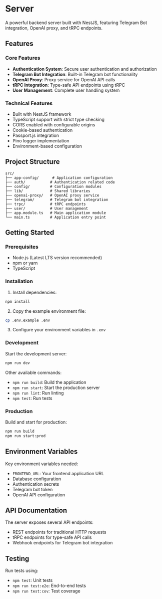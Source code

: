 # Server

A powerful backend server built with NestJS, featuring Telegram Bot integration, OpenAI proxy, and tRPC endpoints.

## Features

### Core Features
- **Authentication System**: Secure user authentication and authorization
- **Telegram Bot Integration**: Built-in Telegram bot functionality
- **OpenAI Proxy**: Proxy service for OpenAI API calls
- **tRPC Integration**: Type-safe API endpoints using tRPC
- **User Management**: Complete user handling system

### Technical Features
- Built with NestJS framework
- TypeScript support with strict type checking
- CORS enabled with configurable origins
- Cookie-based authentication
- Passport.js integration
- Pino logger implementation
- Environment-based configuration

## Project Structure

```
src/
├── app-config/      # Application configuration
├── auth/           # Authentication related code
├── config/         # Configuration modules
├── lib/            # Shared libraries
├── openai-proxy/   # OpenAI proxy service
├── telegram/       # Telegram bot integration
├── trpc/           # tRPC endpoints
├── user/           # User management
├── app.module.ts   # Main application module
└── main.ts         # Application entry point
```

## Getting Started

### Prerequisites
- Node.js (Latest LTS version recommended)
- npm or yarn
- TypeScript

### Installation

1. Install dependencies:
```bash
npm install
```

2. Copy the example environment file:
```bash
cp .env.example .env
```

3. Configure your environment variables in `.env`

### Development

Start the development server:
```bash
npm run dev
```

Other available commands:
- `npm run build`: Build the application
- `npm run start`: Start the production server
- `npm run lint`: Run linting
- `npm test`: Run tests

### Production

Build and start for production:
```bash
npm run build
npm run start:prod
```

## Environment Variables

Key environment variables needed:
- `FRONTEND_URL`: Your frontend application URL
- Database configuration
- Authentication secrets
- Telegram bot token
- OpenAI API configuration

## API Documentation

The server exposes several API endpoints:
- REST endpoints for traditional HTTP requests
- tRPC endpoints for type-safe API calls
- Webhook endpoints for Telegram bot integration

## Testing

Run tests using:
- `npm test`: Unit tests
- `npm run test:e2e`: End-to-end tests
- `npm run test:cov`: Test coverage
